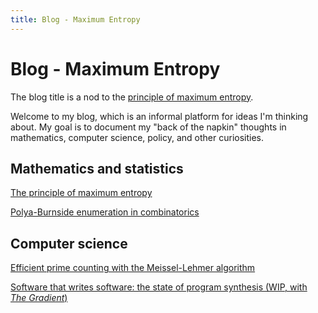 ```yaml
---
title: Blog - Maximum Entropy
---
```


# Blog - Maximum Entropy

<span class="marginnote">The blog title is a nod to the [principle of maximum entropy](posts/2019-01-01-maximum-entropy.html).</span>

Welcome to my blog, which is an informal platform for ideas I'm thinking about.  My goal is to document my "back of the napkin" thoughts in mathematics, computer science, policy, and other curiosities.


## Mathematics and statistics

[The principle of maximum entropy](posts/2019-01-01-maximum-entropy.html)

[Polya-Burnside enumeration in combinatorics](posts/2019-07-13-polya-burnside.html)

## Computer science

[Efficient prime counting with the Meissel-Lehmer algorithm](posts/2016-12-23-prime-counting.html)

[Software that writes software: the state of program synthesis (WIP, with _The Gradient_)](https://thegradient.pub/p/577a122d-df49-4e1f-8dc3-324f5c784236/)

